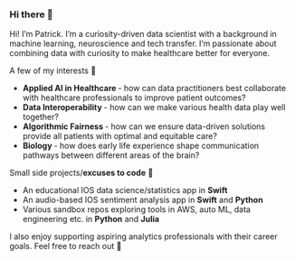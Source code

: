 ### Hi there 👋

Hi! I’m Patrick. I’m a curiosity-driven data scientist with a background in machine learning, neuroscience and tech transfer. I’m passionate about combining data with curiosity to make healthcare better for everyone. 

A few of my interests 🌱 
* <b>Applied AI in Healthcare </b>- how can data practitioners best collaborate with healthcare professionals to improve patient outcomes?
* <b>Data Interoperability </b>- how can we make various health data play well together?
* <b>Algorithmic Fairness </b>- how can we ensure data-driven solutions provide all patients with optimal and equitable care?
* <b>Biology </b>- how does early life experience shape communication pathways between different areas of the brain? 

<!--
**pkmklong/pkmklong** is a ✨ _special_ ✨ repository because its `README.md` (this file) appears on your GitHub profile.

Here are some ideas to get you started:

- 🔭 I’m currently working on ...
- 🌱 I’m currently learning ...
- 👯 I’m looking to collaborate on ...
- 🤔 I’m looking for help with ...
- 💬 Ask me about ...
- 📫 How to reach me: ...
- 😄 Pronouns: ...
- ⚡ Fun fact: ...
-->


Small side projects/<b>excuses to code</b> 🔭
* An educational IOS data science/statistics app in <b>Swift</b>
* An audio-based IOS sentiment analysis app in <b>Swift</b> and <b>Python</b>
* Various sandbox repos exploring tools in AWS, auto ML, data engineering etc. in <b>Python</b> and <b>Julia</b>

I also enjoy supporting aspiring analytics professionals with their career goals. Feel free to reach out 🙂

